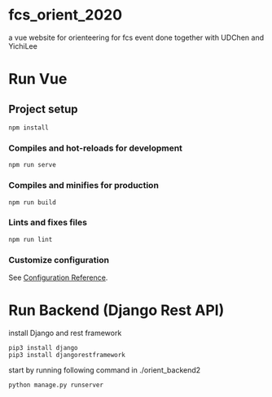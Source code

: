 # fcs_orient_2020
a vue website for orienteering for fcs event
done together with UDChen and YichiLee

# Run Vue

## Project setup
```
npm install
```

### Compiles and hot-reloads for development
```
npm run serve
```

### Compiles and minifies for production
```
npm run build
```

### Lints and fixes files
```
npm run lint
```

### Customize configuration
See [Configuration Reference](https://cli.vuejs.org/config/).


# Run Backend (Django Rest API)

install Django and rest framework
```
pip3 install django
pip3 install djangorestframework
```

start by running following command in ./orient_backend2
```
python manage.py runserver
```

